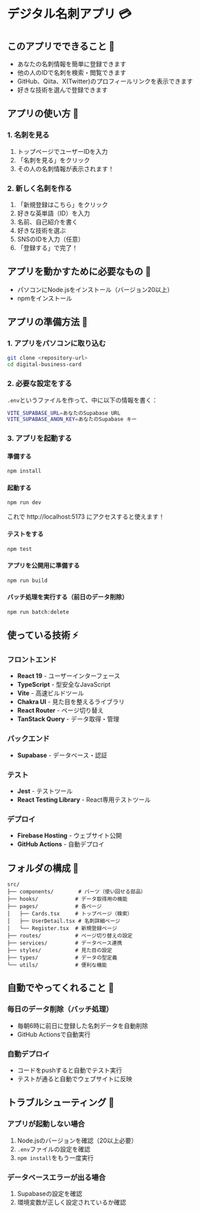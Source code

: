 # デジタル名刺アプリ 💳

## このアプリでできること 🎯
- あなたの名刺情報を簡単に登録できます
- 他の人のIDで名刺を検索・閲覧できます
- GitHub、Qiita、X(Twitter)のプロフィールリンクを表示できます
- 好きな技術を選んで登録できます

## アプリの使い方 📱

### 1. 名刺を見る
1. トップページでユーザーIDを入力
2. 「名刺を見る」をクリック
3. その人の名刺情報が表示されます！

### 2. 新しく名刺を作る
1. 「新規登録はこちら」をクリック
2. 好きな英単語（ID）を入力
3. 名前、自己紹介を書く
4. 好きな技術を選ぶ
5. SNSのIDを入力（任意）
6. 「登録する」で完了！

## アプリを動かすために必要なもの 🔨
- パソコンにNode.jsをインストール（バージョン20以上）
- npmをインストール

## アプリの準備方法 🚀

### 1. アプリをパソコンに取り込む
```bash
git clone <repository-url>
cd digital-business-card
```

### 2. 必要な設定をする
`.env`というファイルを作って、中に以下の情報を書く：
```bash
VITE_SUPABASE_URL=あなたのSupabase URL
VITE_SUPABASE_ANON_KEY=あなたのSupabase キー
```

### 3. アプリを起動する

#### 準備する
```bash
npm install
```

#### 起動する
```bash
npm run dev
```
これで http://localhost:5173 にアクセスすると使えます！

#### テストをする
```bash
npm test
```

#### アプリを公開用に準備する
```bash
npm run build
```

#### バッチ処理を実行する（前日のデータ削除）
```bash
npm run batch:delete
```

## 使っている技術 ⚡

### フロントエンド
- **React 19** - ユーザーインターフェース
- **TypeScript** - 型安全なJavaScript
- **Vite** - 高速ビルドツール
- **Chakra UI** - 見た目を整えるライブラリ
- **React Router** - ページ切り替え
- **TanStack Query** - データ取得・管理

### バックエンド
- **Supabase** - データベース・認証

### テスト
- **Jest** - テストツール
- **React Testing Library** - React専用テストツール

### デプロイ
- **Firebase Hosting** - ウェブサイト公開
- **GitHub Actions** - 自動デプロイ

## フォルダの構成 📁
```
src/
├── components/        # パーツ（使い回せる部品）
├── hooks/            # データ取得用の機能
├── pages/            # 各ページ
│   ├── Cards.tsx     # トップページ（検索）
│   ├── UserDetail.tsx # 名刺詳細ページ
│   └── Register.tsx  # 新規登録ページ
├── routes/           # ページ切り替えの設定
├── services/         # データベース連携
├── styles/           # 見た目の設定
├── types/            # データの型定義
└── utils/            # 便利な機能
```

## 自動でやってくれること 🤖

### 毎日のデータ削除（バッチ処理）
- 毎朝6時に前日に登録した名刺データを自動削除
- GitHub Actionsで自動実行

### 自動デプロイ
- コードをpushすると自動でテスト実行
- テストが通ると自動でウェブサイトに反映

## トラブルシューティング 🔧

### アプリが起動しない場合
1. Node.jsのバージョンを確認（20以上必要）
2. `.env`ファイルの設定を確認
3. `npm install`をもう一度実行

### データベースエラーが出る場合
1. Supabaseの設定を確認
2. 環境変数が正しく設定されているか確認
